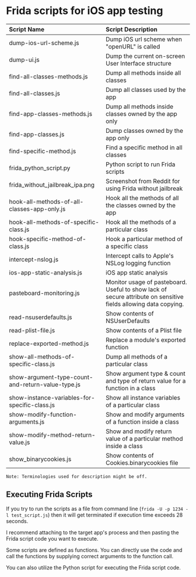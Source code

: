 # Frida scripts for iOS app testing

|Script Name| Script Description|
|:---|:---|
|dump-ios-url-scheme.js|Dump iOS url scheme when "openURL" is called|
|dump-ui.js|Dump the current on-screen User Interface structure|
|find-all-classes-methods.js|Dump all methods inside all classes|
|find-all-classes.js|Dump all classes used by the app|
|find-app-classes-methods.js|Dump all methods inside classes owned by the app only|
|find-app-classes.js|Dump classes owned by the app only|
|find-specific-method.js|Find a specific method in all classes|
|frida_python_script.py|Python script to run Frida scripts|
|frida_without_jailbreak_ipa.png|Screenshot from Reddit for using Frida without jailbreak|
|hook-all-methods-of-all-classes-app-only.js|Hook all the methods of all the classes owned by the app|
|hook-all-methods-of-specific-class.js|Hook all the methods of a particular class|
|hook-specific-method-of-class.js|Hook a particular method of a specific class|
|intercept-nslog.js|Intercept calls to Apple's NSLog logging function|
|ios-app-static-analysis.js|iOS app static analysis|
|pasteboard-monitoring.js|Monitor usage of pasteboard. Useful to show lack of secure attribute on sensitive fields allowing data copying.|
|read-nsuserdefaults.js|Show contents of NSUserDefaults|
|read-plist-file.js|Show contents of a Plist file|
|replace-exported-method.js|Replace a module's exported function|
|show-all-methods-of-specific-class.js|Dump all methods of a particular class|
|show-argument-type-count-and-return-value-type.js|Show argument type & count and type of return value for a function in a class|
|show-instance-variables-for-specific-class.js|Show all instance variables of a particular class|
|show-modify-function-arguments.js|Show and modify arguments of a function inside a class|
|show-modify-method-return-value.js|Show and modify return value of a particular method inside a class|
|show_binarycookies.js|Show contents of Cookies.binarycookies file|

```Note: Terminologies used for description might be off.```

## Executing Frida Scripts

If you try to run the scripts as a file from command line (```frida -U -p 1234 -l test_script.js```) then it will get terminated if execution time exceeds 28 seconds.

I recommend attaching to the target app's process and then pasting the Frida script code you want to execute.

Some scripts are defined as functions. You can directly use the code and call the functions by supplying correct arguments to the function call.

You can also utilize the Python script for executing the Frida script code.
